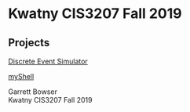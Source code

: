 # Kwatny CIS3207 Fall 2019

## Projects

[Discrete Event Simulator](https://github.com/tuh37046/CIS3207/tree/master/P1_Discrete_Event_Simulator)

[myShell](https://github.com/tuh37046/CIS3207/tree/master/P2_myShell) 


Garrett Bowser <br>
Kwatny CIS3207 Fall 2019
